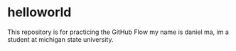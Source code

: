 # helloworld
This repository is for practicing the GitHub Flow
my name is daniel ma, im a student at michigan state university.
